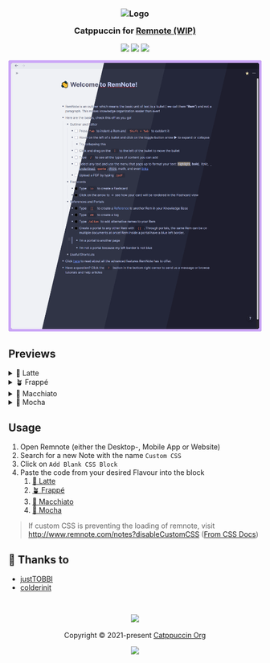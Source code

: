 <h3 align="center">
	<img src="https://raw.githubusercontent.com/catppuccin/catppuccin/main/assets/logos/exports/1544x1544_circle.png" width="100" alt="Logo"/><br/>
	<img src="https://raw.githubusercontent.com/catppuccin/catppuccin/main/assets/misc/transparent.png" height="30" width="0px"/>
	Catppuccin for <a href="https://remnote.com">Remnote (WIP)</a>
	<img src="https://raw.githubusercontent.com/catppuccin/catppuccin/main/assets/misc/transparent.png" height="30" width="0px"/>
</h3>

<p align="center">
	<a href="https://github.com/catppuccin/remnote/stargazers"><img src="https://img.shields.io/github/stars/catppuccin/remnote?colorA=363a4f&colorB=b7bdf8&style=for-the-badge"></a>
	<a href="https://github.com/catppuccin/remnote/issues"><img src="https://img.shields.io/github/issues/catppuccin/remnote?colorA=363a4f&colorB=f5a97f&style=for-the-badge"></a>
	<a href="https://github.com/catppuccin/remnote/contributors"><img src="https://img.shields.io/github/contributors/catppuccin/remnote?colorA=363a4f&colorB=a6da95&style=for-the-badge"></a>
</p>

<p align="center">
	<img src="assets/remnote-preview.webp"/>
</p>

## Previews

<details>
<summary>🌻 Latte</summary>
<img src="assets/remnote-latte.webp"/>
</details>
<details>
<summary>🪴 Frappé</summary>
<img src="assets/remnote-remnote-frappe.webp"/>
</details>
<details>
<summary>🌺 Macchiato</summary>
<img src="assets/remnote-macchiato.webp"/>
</details>
<details>
<summary>🌿 Mocha</summary>
<img src="assets/remnote-mocha.webp"/>
</details>

## Usage

1. Open Remnote (either the Desktop-, Mobile App or Website)
2. Search for a new Note with the name `Custom CSS`
3. Click on `Add Blank CSS Block`
4. Paste the code from your desired Flavour into the block
    1. [🌻 Latte](https://github.com/catppuccin/remnote/raw/main/latte/theme.css)
    2. [🪴 Frappé](https://github.com/catppuccin/remnote/raw/main/frapp%C3%A9/theme.css)
    3. [🌺 Macchiato](https://github.com/catppuccin/remnote/raw/main/macchiato/theme.css)
    4. [🌿 Mocha](https://github.com/catppuccin/remnote/raw/main/mocha/theme.css)

> If custom CSS is preventing the loading of remnote, visit <http://www.remnote.com/notes?disableCustomCSS> ([From CSS Docs](https://plugins.remnote.com/custom-css))

## 💝 Thanks to

-   [justTOBBI](https://github.com/justTOBBI)
-   [colderinit](https://github.com/colderinit)

&nbsp;

<p align="center">
	<img src="https://raw.githubusercontent.com/catppuccin/catppuccin/main/assets/footers/gray0_ctp_on_line.svg?sanitize=true" />
</p>

<p align="center">
	Copyright &copy; 2021-present <a href="https://github.com/catppuccin" target="_blank">Catppuccin Org</a>
</p>

<p align="center">
	<a href="https://github.com/catppuccin/catppuccin/blob/main/LICENSE"><img src="https://img.shields.io/static/v1.svg?style=for-the-badge&label=License&message=MIT&logoColor=d9e0ee&colorA=363a4f&colorB=b7bdf8"/></a>
</p>
